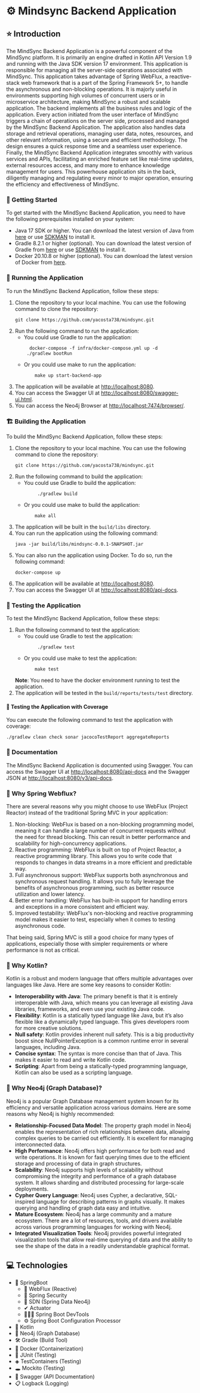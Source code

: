# ⚙️ Mindsync Backend Application

## ⭐ Introduction

The MindSync Backend Application is a powerful component of the MindSync platform. It is primarily an engine drafted in
Kotlin API Version 1.9 and running with the Java SDK version 17 environment. This application is responsible for
managing all the server-side operations associated with MindSync.
This application takes advantage of Spring WebFlux, a reactive-stack web framework that is a part of the Spring
Framework 5+, to handle the asynchronous and non-blocking operations. It is majorly useful in environments supporting
high volumes of concurrent users or in microservice architecture, making MindSync a robust and scalable application.
The backend implements all the business rules and logic of the application. Every action initiated from the user
interface of MindSync triggers a chain of operations on the server side, processed and managed by the MindSync Backend
Application.
The application also handles data storage and retrieval operations, managing user data, notes, resources, and other
relevant information, using a secure and efficient methodology. The design ensures a quick response time and a seamless
user experience.
Finally, the MindSync Backend Application integrates smoothly with various services and APIs, facilitating an enriched
feature set like real-time updates, external resources access, and many more to enhance knowledge management for users.
This powerhouse application sits in the back, diligently managing and regulating every minor to major operation,
ensuring the efficiency and effectiveness of MindSync.

### 🚀 Getting Started

To get started with the MindSync Backend Application, you need to have the following prerequisites installed on your
system:

- Java 17 SDK or higher. You can download the latest version of Java
  from [here](https://www.oracle.com/java/technologies/downloads/) or use [SDKMAN](https://sdkman.io/) to install it.
- Gradle 8.2.1 or higher (optional). You can download the latest version of Gradle
  from [here](https://gradle.org/releases/) or use [SDKMAN](https://sdkman.io/) to install it.
- Docker 20.10.8 or higher (optional). You can download the latest version of Docker
  from [here](https://www.docker.com/products/docker-desktop).

### 🛫 Running the Application

To run the MindSync Backend Application, follow these steps:

1. Clone the repository to your local machine. You can use the following command to clone the repository:
    ```shell
    git clone https://github.com/yacosta738/mindsync.git
    ```
2. Run the following command to run the application:
    - You could use Gradle to run the application: 
        ```shell
          docker-compose -f infra/docker-compose.yml up -d
         ./gradlew bootRun
        ```
    - Or you could use make to run the application:
       ```shell
           make up start-backend-app
        ```
3. The application will be available at [http://localhost:8080](http://localhost:8080).
4. You can access the Swagger UI at [http://localhost:8080/swagger-ui.html](http://localhost:8080/swagger-ui.html).
5. You can access the Neo4j Browser at [http://localhost:7474/browser/](http://localhost:7474/browser/).

### 🏗️ Building the Application

To build the MindSync Backend Application, follow these steps:

1. Clone the repository to your local machine. You can use the following command to clone the repository:
    ```shell
    git clone https://github.com/yacosta738/mindsync.git
    ```
2. Run the following command to build the application:
    - You could use Gradle to build the application:
         ```shell
              ./gradlew build
         ```
    - Or you could use make to build the application:
       ```shell
           make all
        ```
3. The application will be built in the `build/libs` directory.
4. You can run the application using the following command:
    ```shell
    java -jar build/libs/mindsync-0.0.1-SNAPSHOT.jar
    ```
5. You can also run the application using Docker. To do so, run the following command:
    ```shell
    docker-compose up
    ```
6. The application will be available at [http://localhost:8080](http://localhost:8080).
7. You can access the Swagger UI at [http://localhost:8080/api-docs](http://localhost:8080/api-docs).

### 🧪 Testing the Application

To test the MindSync Backend Application, follow these steps:
1. Run the following command to test the application:
    - You could use Gradle to test the application:
         ```shell
              ./gradlew test
         ```
    - Or you could use make to test the application:
       ```shell
           make test
        ```
    **Note**: You need to have the docker environment running to test the application.
2. The application will be tested in the `build/reports/tests/test` directory.
#### 🧪 Testing the Application with Coverage
You can execute the following command to test the application with coverage:
```shell
./gradlew clean check sonar jacocoTestReport aggregateReports
```

### 📄 Documentation

The MindSync Backend Application is documented using Swagger. You can access the Swagger UI at [http://localhost:8080/api-docs](http://localhost:8080/api-docs) and the Swagger JSON at [http://localhost:8080/v3/api-docs](http://localhost:8080/v3/api-docs).

### 🐉 Why Spring Webflux?

There are several reasons why you might choose to use WebFlux (Project Reactor) instead of the traditional Spring MVC in
your application:

1. Non-blocking: WebFlux is based on a non-blocking programming model, meaning it can handle a large number of
   concurrent
   requests without the need for thread blocking. This can result in better performance and scalability for
   high-concurrency applications.
2. Reactive programming: WebFlux is built on top of Project Reactor, a reactive programming library. This allows you to
   write code that responds to changes in data streams in a more efficient and predictable way.
3. Full asynchronous support: WebFlux supports both asynchronous and synchronous request handling. It allows you to
   fully
   leverage the benefits of asynchronous programming, such as better resource utilization and lower latency.
4. Better error handling: WebFlux has built-in support for handling errors and exceptions in a more consistent and
   efficient way.
5. Improved testability: WebFlux's non-blocking and reactive programming model makes it easier to test, especially when
   it comes to testing asynchronous code.

That being said, Spring MVC is still a good choice for many types of applications, especially those with simpler
requirements or where performance is not as critical.

### 🚀 Why Kotlin?

Kotlin is a robust and modern language that offers multiple advantages over languages like Java. Here are some key
reasons to consider Kotlin:

- **Interoperability with Java**: The primary benefit is that it is entirely interoperable with Java, which means you
  can leverage all existing Java libraries, frameworks, and even use your existing Java code.
- **Flexibility**: Kotlin is a statically typed language like Java, but it’s also flexible like a dynamically typed
  language. This gives developers room for more creative solutions.
- **Null safety**: Kotlin provides inherent null safety. This is a big productivity boost since NullPointerException is
  a common runtime error in several languages, including Java.
- **Concise syntax**: The syntax is more concise than that of Java. This makes it easier to read and write Kotlin code.
- **Scripting**: Apart from being a statically-typed programming language, Kotlin can also be used as a scripting
  language.

### 💠 Why Neo4j (Graph Database)?

Neo4j is a popular Graph Database management system known for its efficiency and versatile application across various
domains. Here are some reasons why Neo4j is highly recommended:

- **Relationship-Focused Data Model**: The property graph model in Neo4j enables the representation of rich
  relationships between data, allowing complex queries to be carried out efficiently. It is excellent for managing
  interconnected data.
- **High Performance**: Neo4j offers high performance for both read and write operations. It is known for fast querying
  times due to the efficient storage and processing of data in graph structures.
- **Scalability**: Neo4j supports high levels of scalability without compromising the integrity and performance of a
  graph database system. It allows sharding and distributed processing for large-scale deployments.
- **Cypher Query Language**: Neo4j uses Cypher, a declarative, SQL-inspired language for describing patterns in graphs
  visually. It makes querying and handling of graph data easy and intuitive.
- **Mature Ecosystem**: Neo4j has a large community and a mature ecosystem. There are a lot of resources, tools, and
  drivers available across various programming languages for working with Neo4j.
- **Integrated Visualization Tools**: Neo4j provides powerful integrated visualization tools that allow real-time
  querying of data and the ability to see the shape of the data in a readily understandable graphical format.

## 💻 Technologies

- 🌱 SpringBoot
    - 🐉 WebFlux (Reactive)
    - 🔑 Spring Security
    - 💠 SDN (Spring Data Neo4j)
    - ✔︎ Actuator
    - 🧑🏻‍💻 Spring Boot DevTools
    - ⚙️ Spring Boot Configuration Processor
- 🚀 Kotlin
- 💠 Neo4j (Graph Database)
- 🛠️ Gradle (Build Tool)
- 🐳 Docker (Containerization)
- 🧪 JUnit (Testing)
- ◈ TestContainers (Testing)
- 🕳️ Mockito (Testing)
- 📄 Swagger (API Documentation)
- 📋 Logback (Logging)
